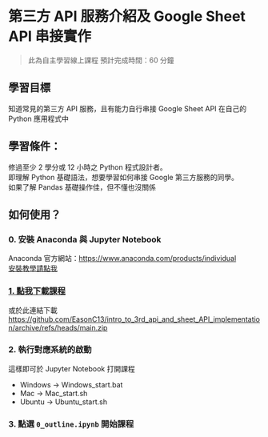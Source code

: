 # 第三方 API 服務介紹及 Google Sheet API 串接實作
> 此為自主學習線上課程
> 預計完成時間：60 分鐘

## 學習目標
知道常見的第三方 API 服務，且有能力自行串接 Google Sheet API 在自己的 Python 應用程式中

## 學習條件：
修過至少 2 學分或 12 小時之 Python 程式設計者。<br>
即理解 Python 基礎語法，想要學習如何串接 Google 第三方服務的同學。<br>如果了解 Pandas 基礎操作佳，但不懂也沒關係

## 如何使用？

### 0. 安裝 Anaconda 與 Jupyter Notebook

Anaconda 官方網站：https://www.anaconda.com/products/individual
<br>[安裝教學請點我](https://medium.com/python4u/anaconda%E4%BB%8B%E7%B4%B9%E5%8F%8A%E5%AE%89%E8%A3%9D%E6%95%99%E5%AD%B8-f7dae6454ab6)

### [1. 點我下載課程](https://github.com/EasonC13/intro_to_3rd_api_and_sheet_API_implementation/archive/refs/heads/main.zip)
或於此連結下載 https://github.com/EasonC13/intro_to_3rd_api_and_sheet_API_implementation/archive/refs/heads/main.zip

### 2. 執行對應系統的啟動
這樣即可於 Jupyter Notebook 打開課程
- Windows -> Windows_start.bat
- Mac -> Mac_start.sh
- Ubuntu -> Ubuntu_start.sh

### 3. 點選 `0_outline.ipynb` 開始課程
